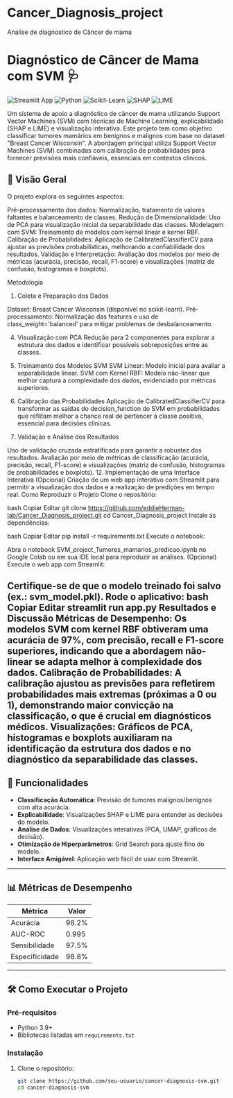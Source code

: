 # Cancer_Diagnosis_project
Analise de diagnostico de Câncer de mama

# Diagnóstico de Câncer de Mama com SVM 🩺

![Streamlit App](https://img.shields.io/badge/Streamlit-FF4B4B?style=for-the-badge&logo=Streamlit&logoColor=white)
![Python](https://img.shields.io/badge/Python-3776AB?style=for-the-badge&logo=python&logoColor=white)
![Scikit-Learn](https://img.shields.io/badge/Scikit_Learn-F7931E?style=for-the-badge&logo=scikit-learn&logoColor=white)
![SHAP](https://img.shields.io/badge/SHAP-FF6F61?style=for-the-badge)
![LIME](https://img.shields.io/badge/LIME-00CC66?style=for-the-badge)

Um sistema de apoio a diagnóstico de câncer de mama utilizando Support Vector Machines (SVM) com técnicas  de Machine Learning, explicabilidade (SHAP e LIME) e visualização interativa.
Este projeto tem como objetivo  classificar tumores mamários em benignos e malignos com base no dataset "Breast Cancer Wisconsin". A abordagem principal utiliza Support Vector Machines (SVM) combinadas com calibração de probabilidades para fornecer previsões mais confiáveis, essenciais em contextos clínicos.

## 📌 Visão Geral

O projeto explora os seguintes aspectos:

Pré-processamento dos dados: Normalização, tratamento de valores faltantes e balanceamento de classes.
Redução de Dimensionalidade: Uso de PCA para visualização inicial da separabilidade das classes.
Modelagem com SVM: Treinamento de modelos com kernel linear e kernel RBF.
Calibração de Probabilidades: Aplicação de CalibratedClassifierCV para ajustar as previsões probabilísticas, melhorando a confiabilidade dos resultados.
Validação e Interpretação: Avaliação dos modelos por meio de métricas (acurácia, precisão, recall, F1-score) e visualizações (matriz de confusão, histogramas e boxplots).

Metodologia

1. Coleta e Preparação dos Dados
   
Dataset: Breast Cancer Wisconsin (disponível no scikit-learn).
Pré-processamento: Normalização das features e uso de class_weight='balanced' para mitigar problemas de desbalanceamento.

4. Visualização com PCA
Redução para 2 componentes para explorar a estrutura dos dados e identificar possíveis sobreposições entre as classes.

6. Treinamento dos Modelos SVM
SVM Linear: Modelo inicial para avaliar a separabilidade linear.
SVM com Kernel RBF: Modelo não-linear que melhor captura a complexidade dos dados, evidenciado por métricas superiores.
8. Calibração das Probabilidades
Aplicação de CalibratedClassifierCV para transformar as saídas do decision_function do SVM em probabilidades que reflitam melhor a chance real de pertencer à classe positiva, essencial para decisões clínicas.

10. Validação e Análise dos Resultados
    
Uso de validação cruzada estratificada para garantir a robustez dos resultados.
Avaliação por meio de métricas de classificação (acurácia, precisão, recall, F1-score) e visualizações (matriz de confusão, histogramas de probabilidades e boxplots).
12. Implementação de uma Interface Interativa (Opcional)
Criação de um web app interativo com Streamlit para permitir a visualização dos dados e a realização de predições em tempo real.
Como Reproduzir o Projeto
Clone o repositório:

bash
Copiar
Editar
git clone https://github.com/eddieHerman-lab/Cancer_Diagnosis_project.git
cd Cancer_Diagnosis_project
Instale as dependências:

bash
Copiar
Editar
pip install -r requirements.txt
Execute o notebook:

Abra o notebook SVM_project_Tumores_mamarios_predicao.ipynb no Google Colab ou em sua IDE local para reproduzir as análises.
(Opcional) Execute o web app com Streamlit:

Certifique-se de que o modelo treinado foi salvo (ex.: svm_model.pkl).
Rode o aplicativo:
bash
Copiar
Editar
streamlit run app.py
Resultados e Discussão
Métricas de Desempenho: Os modelos SVM com kernel RBF obtiveram uma acurácia de 97%, com precisão, recall e F1-score superiores, indicando que a abordagem não-linear se adapta melhor à complexidade dos dados.
Calibração de Probabilidades: A calibração ajustou as previsões para refletirem probabilidades mais extremas (próximas a 0 ou 1), demonstrando maior convicção na classificação, o que é crucial em diagnósticos médicos.
Visualizações: Gráficos de PCA, histogramas e boxplots auxiliaram na identificação da estrutura dos dados e no diagnóstico da separabilidade das classes.
---

## 🚀 Funcionalidades

- **Classificação Automática**: Previsão de tumores malignos/benignos com alta acurácia.
- **Explicabilidade**: Visualizações SHAP e LIME para entender as decisões do modelo.
- **Análise de Dados**: Visualizações interativas (PCA, UMAP, gráficos de decisão).
- **Otimização de Hiperparâmetros**: Grid Search para ajuste fino do modelo.
- **Interface Amigável**: Aplicação web fácil de usar com Streamlit.

---

## 📊 Métricas de Desempenho

| Métrica               | Valor   |
|-----------------------|---------|
| Acurácia              | 98.2%   |
| AUC-ROC               | 0.995   |
| Sensibilidade         | 97.5%   |
| Especificidade        | 98.8%   |

---

## 🛠️ Como Executar o Projeto

### Pré-requisitos
- Python 3.9+
- Bibliotecas listadas em `requirements.txt`

### Instalação
1. Clone o repositório:
   ```bash
   git clone https://github.com/seu-usuario/cancer-diagnosis-svm.git
   cd cancer-diagnosis-svm

